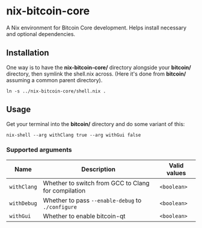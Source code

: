 # nix-bitcoin-core

A Nix environment for Bitcoin Core development. Helps install necessary and optional dependencies.

## Installation

One way is to have the **nix-bitcoin-core/** directory alongside your **bitcoin/** directory, then symlink the shell.nix across. (Here it's done from **bitcoin/** assuming a common parent directory).

```console
ln -s ../nix-bitcoin-core/shell.nix .
```

## Usage

Get your terminal into the **bitcoin/** directory and do some variant of this:
```console
nix-shell --arg withClang true --arg withGui false
```

### Supported arguments

| Name         | Description                                   | Valid values  |
|--------------|-----------------------------------------------|---------------|
| `withClang`  | Whether to switch from GCC to Clang for compilation | `<boolean>` |
| `withDebug`  | Whether to pass `--enable-debug` to `./configure` | `<boolean>` |
| `withGui`    | Whether to enable bitcoin-qt                  | `<boolean>` |
